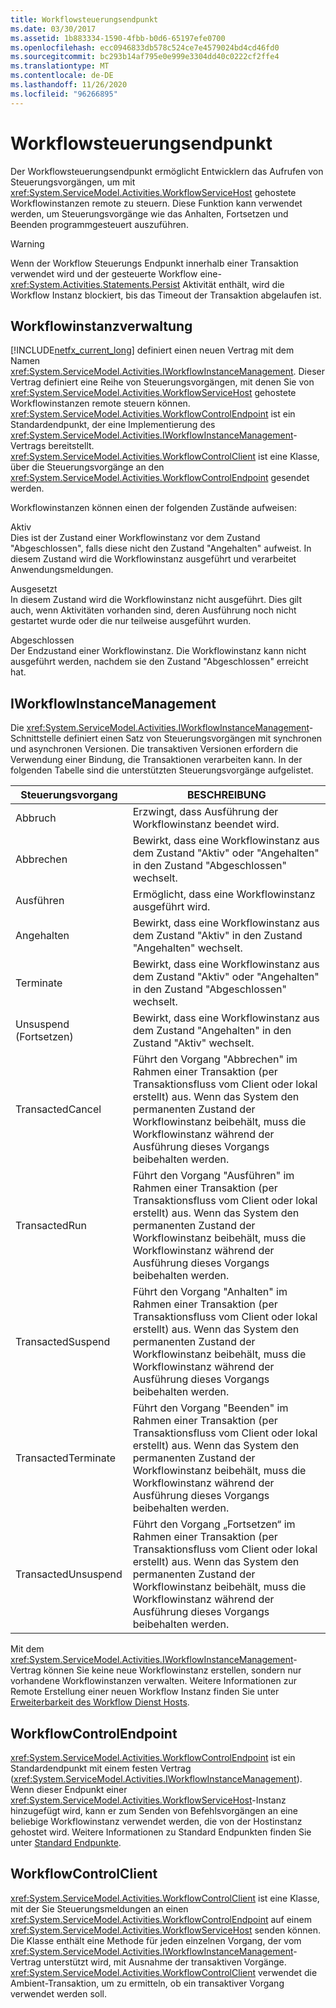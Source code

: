 ```yaml
---
title: Workflowsteuerungsendpunkt
ms.date: 03/30/2017
ms.assetid: 1b883334-1590-4fbb-b0d6-65197efe0700
ms.openlocfilehash: ecc0946833db578c524ce7e4579024bd4cd46fd0
ms.sourcegitcommit: bc293b14af795e0e999e3304dd40c0222cf2ffe4
ms.translationtype: MT
ms.contentlocale: de-DE
ms.lasthandoff: 11/26/2020
ms.locfileid: "96266895"
---
```

# <a name="workflow-control-endpoint"></a>Workflowsteuerungsendpunkt

Der Workflowsteuerungsendpunkt ermöglicht Entwicklern das Aufrufen von Steuerungsvorgängen, um mit <xref:System.ServiceModel.Activities.WorkflowServiceHost> gehostete Workflowinstanzen remote zu steuern. Diese Funktion kann verwendet werden, um Steuerungsvorgänge wie das Anhalten, Fortsetzen und Beenden programmgesteuert auszuführen.  
  
> [!WARNING]
> Wenn der Workflow Steuerungs Endpunkt innerhalb einer Transaktion verwendet wird und der gesteuerte Workflow eine- <xref:System.Activities.Statements.Persist> Aktivität enthält, wird die Workflow Instanz blockiert, bis das Timeout der Transaktion abgelaufen ist.  
  
## <a name="workflow-instance-management"></a>Workflowinstanzverwaltung  

 [!INCLUDE[netfx_current_long](../../../../includes/netfx-current-long-md.md)] definiert einen neuen Vertrag mit dem Namen <xref:System.ServiceModel.Activities.IWorkflowInstanceManagement>. Dieser Vertrag definiert eine Reihe von Steuerungsvorgängen, mit denen Sie von <xref:System.ServiceModel.Activities.WorkflowServiceHost> gehostete Workflowinstanzen remote steuern können. <xref:System.ServiceModel.Activities.WorkflowControlEndpoint> ist ein Standardendpunkt, der eine Implementierung des <xref:System.ServiceModel.Activities.IWorkflowInstanceManagement>-Vertrags bereitstellt. <xref:System.ServiceModel.Activities.WorkflowControlClient> ist eine Klasse, über die Steuerungsvorgänge an den <xref:System.ServiceModel.Activities.WorkflowControlEndpoint> gesendet werden.  
  
 Workflowinstanzen können einen der folgenden Zustände aufweisen:  
  
 Aktiv  
 Dies ist der Zustand einer Workflowinstanz vor dem Zustand "Abgeschlossen", falls diese nicht den Zustand "Angehalten" aufweist. In diesem Zustand wird die Workflowinstanz ausgeführt und verarbeitet Anwendungsmeldungen.  
  
 Ausgesetzt  
 In diesem Zustand wird die Workflowinstanz nicht ausgeführt. Dies gilt auch, wenn Aktivitäten vorhanden sind, deren Ausführung noch nicht gestartet wurde oder die nur teilweise ausgeführt wurden.  
  
 Abgeschlossen  
 Der Endzustand einer Workflowinstanz. Die Workflowinstanz kann nicht ausgeführt werden, nachdem sie den Zustand "Abgeschlossen" erreicht hat.  
  
## <a name="iworkflowinstancemanagement"></a>IWorkflowInstanceManagement  

 Die <xref:System.ServiceModel.Activities.IWorkflowInstanceManagement>-Schnittstelle definiert einen Satz von Steuerungsvorgängen mit synchronen und asynchronen Versionen. Die transaktiven Versionen erfordern die Verwendung einer Bindung, die Transaktionen verarbeiten kann. In der folgenden Tabelle sind die unterstützten Steuerungsvorgänge aufgelistet.  
  
|Steuerungsvorgang|BESCHREIBUNG|  
|-----------------------|-----------------|  
|Abbruch|Erzwingt, dass Ausführung der Workflowinstanz beendet wird.|  
|Abbrechen|Bewirkt, dass eine Workflowinstanz aus dem Zustand "Aktiv" oder "Angehalten" in den Zustand "Abgeschlossen" wechselt.|  
|Ausführen|Ermöglicht, dass eine Workflowinstanz ausgeführt wird.|  
|Angehalten|Bewirkt, dass eine Workflowinstanz aus dem Zustand "Aktiv" in den Zustand "Angehalten" wechselt.|  
|Terminate|Bewirkt, dass eine Workflowinstanz aus dem Zustand "Aktiv" oder "Angehalten" in den Zustand "Abgeschlossen" wechselt.|  
|Unsuspend (Fortsetzen)|Bewirkt, dass eine Workflowinstanz aus dem Zustand "Angehalten" in den Zustand "Aktiv" wechselt.|  
|TransactedCancel|Führt den Vorgang "Abbrechen" im Rahmen einer Transaktion (per Transaktionsfluss vom Client oder lokal erstellt) aus. Wenn das System den permanenten Zustand der Workflowinstanz beibehält, muss die Workflowinstanz während der Ausführung dieses Vorgangs beibehalten werden.|  
|TransactedRun|Führt den Vorgang "Ausführen" im Rahmen einer Transaktion (per Transaktionsfluss vom Client oder lokal erstellt) aus. Wenn das System den permanenten Zustand der Workflowinstanz beibehält, muss die Workflowinstanz während der Ausführung dieses Vorgangs beibehalten werden.|  
|TransactedSuspend|Führt den Vorgang "Anhalten" im Rahmen einer Transaktion (per Transaktionsfluss vom Client oder lokal erstellt) aus. Wenn das System den permanenten Zustand der Workflowinstanz beibehält, muss die Workflowinstanz während der Ausführung dieses Vorgangs beibehalten werden.|  
|TransactedTerminate|Führt den Vorgang "Beenden" im Rahmen einer Transaktion (per Transaktionsfluss vom Client oder lokal erstellt) aus. Wenn das System den permanenten Zustand der Workflowinstanz beibehält, muss die Workflowinstanz während der Ausführung dieses Vorgangs beibehalten werden.|  
|TransactedUnsuspend|Führt den Vorgang „Fortsetzen“ im Rahmen einer Transaktion (per Transaktionsfluss vom Client oder lokal erstellt) aus. Wenn das System den permanenten Zustand der Workflowinstanz beibehält, muss die Workflowinstanz während der Ausführung dieses Vorgangs beibehalten werden.|  
  
 Mit dem <xref:System.ServiceModel.Activities.IWorkflowInstanceManagement>-Vertrag können Sie keine neue Workflowinstanz erstellen, sondern nur vorhandene Workflowinstanzen verwalten. Weitere Informationen zur Remote Erstellung einer neuen Workflow Instanz finden Sie unter [Erweiterbarkeit des Workflow Dienst Hosts](workflow-service-host-extensibility.md).  
  
## <a name="workflowcontrolendpoint"></a>WorkflowControlEndpoint  

 <xref:System.ServiceModel.Activities.WorkflowControlEndpoint> ist ein Standardendpunkt mit einem festen Vertrag (<xref:System.ServiceModel.Activities.IWorkflowInstanceManagement>). Wenn dieser Endpunkt einer <xref:System.ServiceModel.Activities.WorkflowServiceHost>-Instanz hinzugefügt wird, kann er zum Senden von Befehlsvorgängen an eine beliebige Workflowinstanz verwendet werden, die von der Hostinstanz gehostet wird. Weitere Informationen zu Standard Endpunkten finden Sie unter [Standard Endpunkte](standard-endpoints.md).  
  
## <a name="workflowcontrolclient"></a>WorkflowControlClient  

 <xref:System.ServiceModel.Activities.WorkflowControlClient> ist eine Klasse, mit der Sie Steuerungsmeldungen an einen <xref:System.ServiceModel.Activities.WorkflowControlEndpoint> auf einem <xref:System.ServiceModel.Activities.WorkflowServiceHost> senden können. Die Klasse enthält eine Methode für jeden einzelnen Vorgang, der vom <xref:System.ServiceModel.Activities.IWorkflowInstanceManagement>-Vertrag unterstützt wird, mit Ausnahme der transaktiven Vorgänge. <xref:System.ServiceModel.Activities.WorkflowControlClient> verwendet die Ambient-Transaktion, um zu ermitteln, ob ein transaktiver Vorgang verwendet werden soll.
